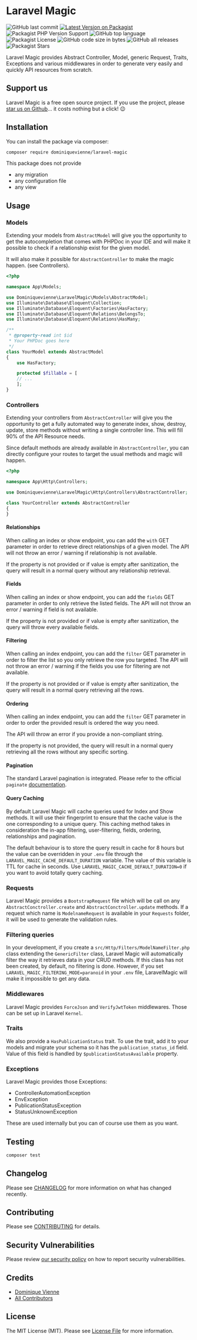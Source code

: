 
# Laravel Magic

![GitHub last commit](https://img.shields.io/github/last-commit/dominiquevienne/laravel_magic?style=flat-square)
[![Latest Version on Packagist](https://img.shields.io/packagist/v/dominiquevienne/laravel-magic.svg?style=flat-square)](https://packagist.org/packages/dominiquevienne/laravel-magic)
![Packagist PHP Version Support](https://img.shields.io/packagist/php-v/dominiquevienne/laravel-magic?style=flat-square)
![GitHub top language](https://img.shields.io/github/languages/top/dominiquevienne/laravel_magic?style=flat-square)
![Packagist License](https://img.shields.io/packagist/l/dominiquevienne/laravel-magic?style=flat-square)
![GitHub code size in bytes](https://img.shields.io/github/languages/code-size/dominiquevienne/laravel_magic?style=flat-square)
![GitHub all releases](https://img.shields.io/github/downloads/dominiquevienne/laravel_magic/total?style=flat-square)
![Packagist Stars](https://img.shields.io/packagist/stars/dominiquevienne/laravel-magic?style=flat-square)

Laravel Magic provides Abstract Controller, Model, generic Request, Traits, Exceptions and various middlewares in order to generate very easily and quickly API resources from scratch. 

## Support us

Laravel Magic is a free open source project. If you use the project, please [star us on Github](https://github.com/dominiquevienne/laravel_magic)... it costs nothing but a click! 😉

## Installation

You can install the package via composer:

```bash
composer require dominiquevienne/laravel-magic
```

This package does not provide
- any migration
- any configuration file 
- any view


## Usage

### Models

Extending your models from `AbstractModel` will give you the opportunity to get the autocompletion that comes with PHPDoc in your IDE and will make it possible to check if a relationship exist for the given model.

It will also make it possible for `AbstractController` to make the magic happen. (see Controllers). 
```php
<?php

namespace App\Models;

use Dominiquevienne\LaravelMagic\Models\AbstractModel;
use Illuminate\Database\Eloquent\Collection;
use Illuminate\Database\Eloquent\Factories\HasFactory;
use Illuminate\Database\Eloquent\Relations\BelongsTo;
use Illuminate\Database\Eloquent\Relations\HasMany;

/**
 * @property-read int $id
 * Your PHPDoc goes here 
 */
class YourModel extends AbstractModel
{
    use HasFactory;

    protected $fillable = [
    // ...
    ];
}

```

### Controllers

Extending your controllers from `AbstractController` will give you the opportunity to get a fully automated way to generate index, show, destroy, update, store methods without writing a single controller line. This will fill 90% of the API Resource needs.

Since default methods are already available in `AbstractController`, you can directly configure your routes to target the usual methods and magic will happen.

```php
<?php

namespace App\Http\Controllers;

use Dominiquevienne\LaravelMagic\Http\Controllers\AbstractController;

class YourController extends AbstractController
{
}

```

#### Relationships
When calling an index or show endpoint, you can add the `with` GET parameter in order to retrieve direct relationships of a given model.
The API will not throw an error / warning if relationship is not available.

If the property is not provided or if value is empty after sanitization, the query will result in a normal query without any relationship retrieval.

#### Fields
When calling an index or show endpoint, you can add the `fields` GET parameter in order to only retrieve the listed fields.
The API will not throw an error / warning if field is not available.

If the property is not provided or if value is empty after sanitization, the query will throw every available fields.

#### Filtering
When calling an index endpoint, you can add the `filter` GET parameter in order to filter the list so you only retrieve the row you targeted.
The API will not throw an error / warning if the fields you use for filtering are not available.

If the property is not provided or if value is empty after sanitization, the query will result in a normal query retrieving all the rows.

#### Ordering
When calling an index endpoint, you can add the `filter` GET parameter in order to order the provided result is ordered the way you need.

The API will throw an error if you provide a non-compliant string.

If the property is not provided, the query will result in a normal query retrieving all the rows without any specific sorting.

#### Pagination

The standard Laravel pagination is integrated. Please refer to the official `paginate` [documentation](https://laravel.com/docs/9.x/pagination).

#### Query Caching

By default Laravel Magic will cache queries used for Index and Show methods. It will use their fingerprint to ensure that the cache value is the one corresponding to a unique query. This caching method takes in consideration the in-app filtering, user-filtering, fields, ordering, relationships and pagination. 

The default behaviour is to store the query result in cache for 8 hours but the value can be overridden in your `.env` file through the `LARAVEL_MAGIC_CACHE_DEFAULT_DURATION` variable. The value of this variable is TTL for cache in seconds. Use `LARAVEL_MAGIC_CACHE_DEFAULT_DURATION=0` if you want to avoid totally query caching.   

### Requests

Laravel Magic provides a `BootstrapRequest` file which will be call on any `AbstractConctroller.create` and `AbstractConctroller.update` methods. If a request which name is `ModelnameRequest` is available in your `Requests` folder, it will be used to generate the validation rules.

### Filtering queries

In your development, if you create a `src/Http/Filters/ModelNameFilter.php` class extending the `GenericFilter` class, Laravel Magic will automatically filter the way it retrieves data in your CRUD methods. 
If this class has not been created, by default, no filtering is done. However, if you set `LARAVEL_MAGIC_FILTERING_MODE=paranoid` in your `.env` file, LaravelMagic will make it impossible to get any data. 

### Middlewares

Laravel Magic provides `ForceJson` and `VerifyJwtToken` middlewares. Those can be set up in Laravel `Kernel`.

### Traits

We also provide a `HasPublicationStatus` trait. To use the trait, add it to your models and migrate your schema so it has the `publication_status_id` field. Value of this field is handled by `$publicationStatusAvailable` property. 

### Exceptions

Laravel Magic provides those Exceptions:
- ControllerAutomationException
- EnvException
- PublicationStatusException
- StatusUnknownException

These are used internally but you can of course use them as you want.

## Testing

```bash
composer test
```

## Changelog

Please see [CHANGELOG](CHANGELOG.md) for more information on what has changed recently.

## Contributing

Please see [CONTRIBUTING](https://github.com/spatie/.github/blob/main/CONTRIBUTING.md) for details.

## Security Vulnerabilities

Please review [our security policy](../../security/policy) on how to report security vulnerabilities.

## Credits

- [Dominique Vienne](https://github.com/dominiquevienne)
- [All Contributors](../../contributors)

## License

The MIT License (MIT). Please see [License File](LICENSE.md) for more information.
